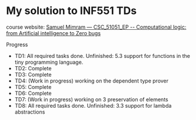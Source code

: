 # My solution to INF551 TDs

course website: [Samuel Mimram — CSC_51051_EP -- Computational logic: from Artificial intelligence to Zero bugs](https://www.lix.polytechnique.fr/Labo/Samuel.Mimram/teaching/INF551/)

Progress

- TD1: All required tasks done. Unfinished: 5.3 support for functions in the tiny programming language.
- TD2: Complete
- TD3: Complete
- TD4: (Work in progress) working on the dependent type prover
- TD5: Complete
- TD6: Complete
- TD7: (Work in progress) working on 3 preservation of elements
- TD8: All required tasks done. Unfinished: 3.3 support for lambda abstractions
